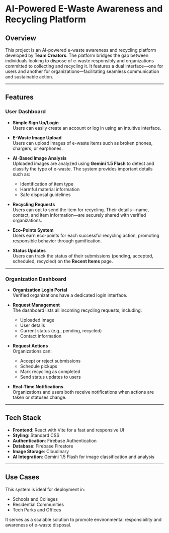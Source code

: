 # AI-Powered E-Waste Awareness and Recycling Platform

## Overview

This project is an AI-powered e-waste awareness and recycling platform developed by **Team Creators**. The platform bridges the gap between individuals looking to dispose of e-waste responsibly and organizations committed to collecting and recycling it. It features a dual interface—one for users and another for organizations—facilitating seamless communication and sustainable action.

---

## Features

### User Dashboard

- **Simple Sign Up/Login**  
  Users can easily create an account or log in using an intuitive interface.

- **E-Waste Image Upload**  
  Users can upload images of e-waste items such as broken phones, chargers, or earphones.

- **AI-Based Image Analysis**  
  Uploaded images are analyzed using **Gemini 1.5 Flash** to detect and classify the type of e-waste. The system provides important details such as:
  - Identification of item type  
  - Harmful material information  
  - Safe disposal guidelines

- **Recycling Requests**  
  Users can opt to send the item for recycling. Their details—name, contact, and item information—are securely shared with verified organizations.

- **Eco-Points System**  
  Users earn eco-points for each successful recycling action, promoting responsible behavior through gamification.

- **Status Updates**  
  Users can track the status of their submissions (pending, accepted, scheduled, recycled) on the **Recent Items** page.

---

### Organization Dashboard

- **Organization Login Portal**  
  Verified organizations have a dedicated login interface.

- **Request Management**  
  The dashboard lists all incoming recycling requests, including:
  - Uploaded image  
  - User details  
  - Current status (e.g., pending, recycled)  
  - Contact information

- **Request Actions**  
  Organizations can:
  - Accept or reject submissions  
  - Schedule pickups  
  - Mark recycling as completed  
  - Send status updates to users

- **Real-Time Notifications**  
  Organizations and users both receive notifications when actions are taken or statuses change.

---

## Tech Stack

- **Frontend**: React with Vite for a fast and responsive UI  
- **Styling**: Standard CSS  
- **Authentication**: Firebase Authentication  
- **Database**: Firebase Firestore  
- **Image Storage**: Cloudinary  
- **AI Integration**: Gemini 1.5 Flash for image classification and analysis

---

## Use Cases

This system is ideal for deployment in:

- Schools and Colleges  
- Residential Communities  
- Tech Parks and Offices  

It serves as a scalable solution to promote environmental responsibility and awareness of e-waste disposal.
